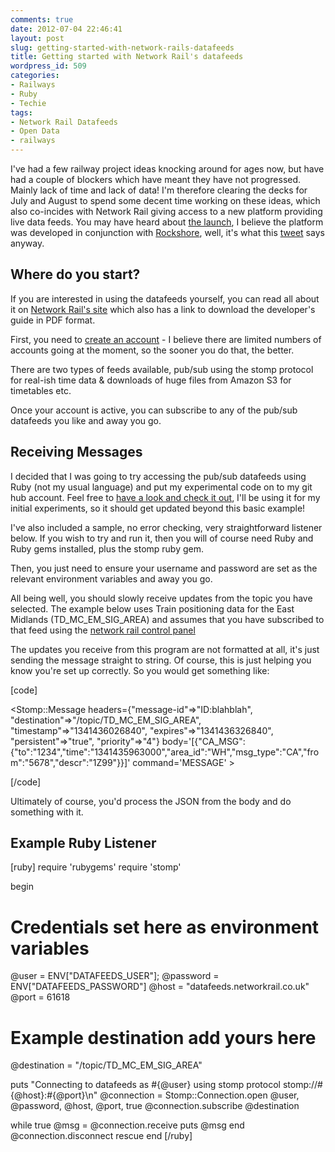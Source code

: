 ```yaml
---
comments: true
date: 2012-07-04 22:46:41
layout: post
slug: getting-started-with-network-rails-datafeeds
title: Getting started with Network Rail's datafeeds
wordpress_id: 509
categories:
- Railways
- Ruby
- Techie
tags:
- Network Rail Datafeeds
- Open Data
- railways
---
```


I've had a few railway project ideas knocking around for ages now, but have had a couple of blockers which have meant they have not progressed. Mainly lack of time and lack of data! I'm therefore clearing the decks for July and August to spend some decent time working on these ideas, which also co-incides with Network Rail giving access to a new platform providing live data feeds. You may have heard about [the launch](http://www.techweekeurope.co.uk/news/network-rail-open-data-feeds-83128), I believe the platform was developed in conjunction with [Rockshore](http://rockshore.net/), well, it's what this [tweet](https://twitter.com/rockshoreltd/status/218323058493108224) says anyway.


## Where do you start?


If you are interested in using the datafeeds yourself, you can read all about it on [Network Rail's site](http://www.networkrail.co.uk/data-feeds/) which also has a link to download the developer's guide in PDF format.

First, you need to [create an account](https://datafeeds.networkrail.co.uk/ntrod/login) - I believe there are limited numbers of accounts going at the moment, so the sooner you do that, the better.

There are two types of feeds available, pub/sub using the stomp protocol for real-ish time data & downloads of huge files from Amazon S3 for timetables etc.

Once your account is active, you can subscribe to any of the pub/sub datafeeds you like and away you go.


## Receiving Messages


I decided that I was going to try accessing the pub/sub datafeeds using Ruby (not my usual language) and put my experimental code on to my git hub account. Feel free to [have a look and check it out](https://github.com/jamesjefferies/national-rail-datafeeds-ruby-examples), I'll be using it for my initial experiments, so it should get updated beyond this basic example!

I've also included a sample, no error checking, very straightforward listener below. If you wish to try and run it, then you will of course need Ruby and Ruby gems installed, plus the stomp ruby gem.

Then, you just need to ensure your username and password are set as the relevant environment variables and away you go.

All being well, you should slowly receive updates from the topic you have selected. The example below uses Train positioning data for the East Midlands (TD_MC_EM_SIG_AREA) and assumes that you have subscribed to that feed using the [network rail control panel](https://datafeeds.networkrail.co.uk/ntrod/myFeeds)

The updates you receive from this program are not formatted at all, it's just sending the message straight to string. Of course, this is just helping you know you're set up correctly. So you would get something like:

[code]

<Stomp::Message headers={"message-id"=>"ID:blahblah", "destination"=>"/topic/TD_MC_EM_SIG_AREA", "timestamp"=>"1341436026840", "expires"=>"1341436326840", "persistent"=>"true", "priority"=>"4"} body='[{"CA_MSG":{"to":"1234","time":"1341435963000","area_id":"WH","msg_type":"CA","from":"5678","descr":"1Z99"}}]' command='MESSAGE' >

[/code]

Ultimately of course, you'd process the JSON from the body and do something with it.


## Example Ruby Listener


[ruby]
require 'rubygems'
require 'stomp'

begin
  # Credentials set here as environment variables
  @user = ENV["DATAFEEDS_USER"];
  @password = ENV["DATAFEEDS_PASSWORD"]
  @host = "datafeeds.networkrail.co.uk"
  @port = 61618

  # Example destination add yours here
  @destination = "/topic/TD_MC_EM_SIG_AREA"

  puts "Connecting to datafeeds as #{@user} using stomp protocol stomp://#{@host}:#{@port}\n"
  @connection = Stomp::Connection.open @user, @password, @host, @port, true
  @connection.subscribe @destination

  while true
    @msg = @connection.receive
    puts @msg
  end
  @connection.disconnect
rescue
end
[/ruby]
